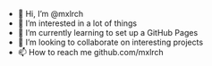 - 👋 Hi, I’m @mxlrch
- 👀 I’m interested in a lot of things
- 🌱 I’m currently learning to set up a GitHub Pages
- 💞️ I’m looking to collaborate on interesting projects
- 📫 How to reach me github.com/mxlrch
